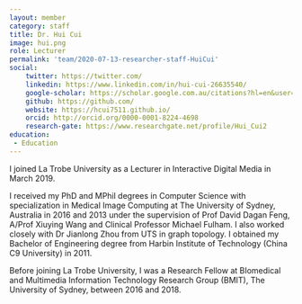 ```yaml
---
layout: member
category: staff
title: Dr. Hui Cui
image: hui.png
role: Lecturer
permalink: 'team/2020-07-13-researcher-staff-HuiCui'
social:
    twitter: https://twitter.com/
    linkedin: https://www.linkedin.com/in/hui-cui-26635540/
    google-scholar: https://scholar.google.com.au/citations?hl=en&user=IPHzmmQAAAAJ
    github: https://github.com/
    website: https://hcui7511.github.io/
    orcid: http://orcid.org/0000-0001-8224-4698
    research-gate: https://www.researchgate.net/profile/Hui_Cui2
education:
 - Education
---
```


 I joined La Trobe University as a Lecturer in Interactive Digital Media in March 2019.

I received my PhD and MPhil degrees in Computer Science with specialization in Medical Image Computing at The University of Sydney, Australia in 2016 and 2013 under the supervision of Prof David Dagan Feng, A/Prof Xiuying Wang and Clinical Professor Michael Fulham. I also worked closely with Dr Jianlong Zhou from UTS in graph topology. I obtained my Bachelor of Engineering degree from Harbin Institute of Technology (China C9 University) in 2011.

Before joining La Trobe University, I was a Research Fellow at BIomedical and Multimedia Information Technology Research Group (BMIT), The University of Sydney, between 2016 and 2018. 